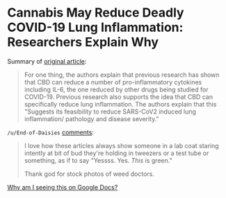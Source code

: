 # Cannabis May Reduce Deadly COVID-19 Lung Inflammation: Researchers Explain Why

Summary of [original article](https://www.forbes.com/sites/emilyearlenbaugh/2020/07/06/cannabis-may-reduce-deadly-covid-19-lung-inflammation-researchers-explain-why/):

> For one thing, the authors explain that previous research has shown that CBD can reduce a number of pro-inflammatory cytokines including IL-6, the one reduced by other drugs being studied for COVID-19. Previous research also supports the idea that CBD can specifically reduce lung inflammation. The authors explain that this "Suggests its feasibility to reduce SARS-CoV2 induced lung inflammation/ pathology and disease severity."

`/u/End-of-Daisies` [comments](https://www.reddit.com/r/worldnews/comments/hvir4n/cannabis_may_reduce_deadly_covid19_lung/):

> I love how these articles always show someone in a lab coat staring intently at bit of bud they're holding in tweezers or a test tube or something, as if to say "Yessss. Yes. *This* is green."  
>
> Thank god for stock photos of weed doctors.

[Why am I seeing this on Google Docs?](https://docs.google.com/document/d/1Dc6We63vOXIZsc0op-Bt4abqkYjXzOigalQqFxmvvbM/edit?usp=sharing)
